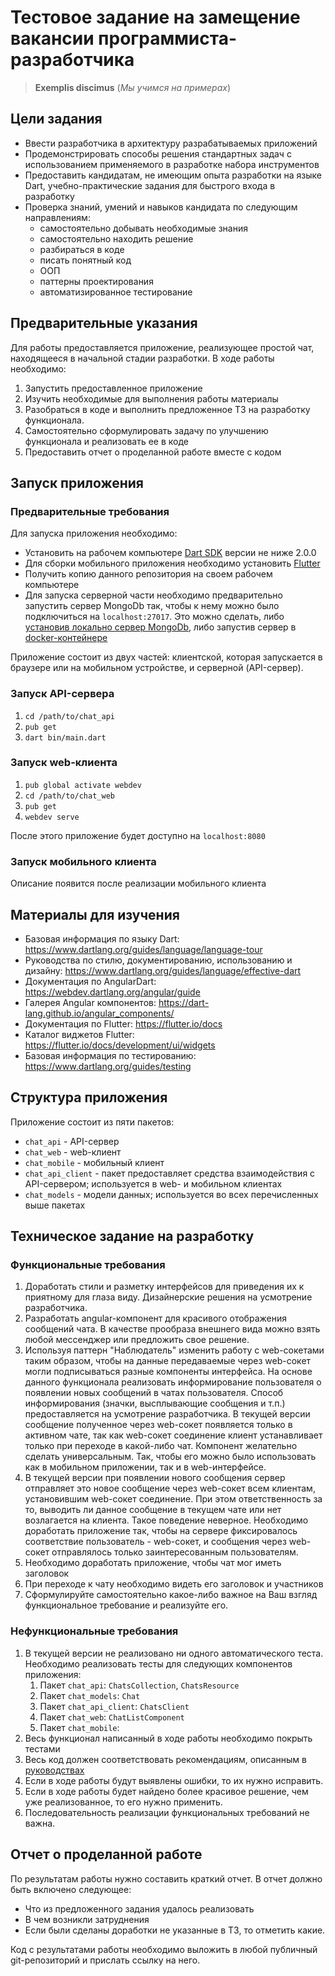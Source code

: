 # Тестовое задание на замещение вакансии программиста-разработчика

> **Exemplis discimus** (*Мы учимся на примерах*)

## Цели задания

* Ввести разработчика в архитектуру разрабатываемых приложений
* Продемонстрировать способы решения стандартных задач с использованием применяемого в разработке набора инструментов
* Предоставить кандидатам, не имеющим опыта разработки на языке Dart, учебно-практические задания для быстрого входа в разработку
* Проверка знаний, умений и навыков кандидата по следующим направлениям:
  * самостоятельно добывать необходимые знания
  * самостоятельно находить решение
  * разбираться в коде
  * писать понятный код
  * ООП
  * паттерны проектирования
  * автоматизированное тестирование

## Предварительные указания

Для работы предоставляется приложение, реализующее простой чат, находящееся в начальной стадии разработки. В ходе работы необходимо:

1. Запустить предоставленное приложение
2. Изучить необходимые для выполнения работы материалы
4. Разобраться в коде и выполнить предложенное ТЗ на разработку функционала.
5. Самостоятельно сформулировать задачу по улучшению функционала и реализовать ее в коде
6. Предоставить отчет о проделанной работе вместе с кодом

## Запуск приложения

### Предварительные требования

Для запуска приложения необходимо:

* Установить на рабочем компьютере [Dart SDK](https://webdev.dartlang.org/tools/sdk#install) версии не ниже 2.0.0
* Для сборки мобильного приложения необходимо установить [Flutter](https://flutter.io/docs/get-started/install)
* Получить копию данного репозитория на своем рабочем компьютере
* Для запуска серверной части необходимо предварительно запустить сервер MongoDb так, чтобы к нему можно было подключиться на `localhost:27017`. Это можно сделать, либо [установив локально сервер MongoDb](https://docs.mongodb.com/manual/installation/), либо запустив сервер в [docker-контейнере](https://hub.docker.com/_/mongo)

Приложение состоит из двух частей: клиентской, которая запускается в браузере или на мобильном устройстве, и серверной (API-сервер).

### Запуск API-сервера

1. `cd /path/to/chat_api`
2. `pub get`
3. `dart bin/main.dart`

### Запуск web-клиента

1. `pub global activate webdev`
2. `cd /path/to/chat_web`
3. `pub get`
4. `webdev serve`

После этого приложение будет доступно на `localhost:8080`

### Запуск мобильного клиента

Описание появится после реализации мобильного клиента

## Материалы для изучения

* Базовая информация по языку Dart: https://www.dartlang.org/guides/language/language-tour
* Руководства по стилю, документированию, использованию и дизайну: https://www.dartlang.org/guides/language/effective-dart
* Документация по AngularDart: https://webdev.dartlang.org/angular/guide
* Галерея Angular компонентов: https://dart-lang.github.io/angular_components/
* Документация по Flutter: https://flutter.io/docs
* Каталог виджетов Flutter: https://flutter.io/docs/development/ui/widgets
* Базовая информация по тестированию: https://www.dartlang.org/guides/testing

## Структура приложения

Приложение состоит из пяти пакетов:

* `chat_api` - API-сервер
* `chat_web` - web-клиент
* `chat_mobile` - мобильный клиент
* `chat_api_client` - пакет предоставляет средства взаимодействия с API-сервером; используется в web- и мобильном клиентах
* `chat_models` - модели данных; используется во всех перечисленных выше пакетах

## Техническое задание на разработку

### Функциональные требования

1. Доработать стили и разметку интерфейсов для приведения их к приятному для глаза виду. Дизайнерские решения на усмотрение разработчика.
2. Разработать angular-компонент для красивого отображения сообщений чата. В качестве прообраза внешнего вида можно взять любой мессенджер или предложить свое решение.
3. Используя паттерн "Наблюдатель" изменить работу с web-сокетами таким образом, чтобы на данные передаваемые через web-сокет могли подписываться разные компоненты интерфейса. На основе данного функционала реализовать информирование пользователя о появлении новых сообщений в чатах пользователя. Способ информирования (значки, высплывающие сообщения и т.п.) предоставляется на усмотрение разработчика. В текущей версии сообщение полученное через web-сокет появляется только в активном чате, так как web-сокет соединение клиент устанавливает только при переходе в какой-либо чат. Компонент желательно сделать универсальным. Так, чтобы его можно было использовать как в мобильном приложении, так и в web-интерфейсе.
4. В текущей версии при появлении нового сообщения сервер отправляет это новое сообщение через web-сокет всем клиентам, установившим web-сокет соединение. При этом ответственность за то, выводить ли данное сообщение в текущем чате или нет возлагается на клиента. Такое поведение неверное. Необходимо доработать приложение так, чтобы на сервере фиксировалось соответствие пользователь - web-сокет, и сообщения через web-сокет отправлялось только заинтересованным пользователям.
5. Необходимо доработать приложение, чтобы чат мог иметь заголовок
6. При переходе к чату необходимо видеть его заголовок и участников
7. Сформулируйте самостоятельно какое-либо важное на Ваш взгляд функциональное требование и реализуйте его.

### Нефункциональные требования

1. В текущей версии не реализовано ни одного автоматического теста. Необходимо реализовать тесты для следующих компонентов приложения:
   1. Пакет `chat_api`: `ChatsCollection`, `ChatsResource`
   2. Пакет `chat_models`: `Chat`
   3. Пакет `chat_api_client`: `ChatsClient`
   4. Пакет `chat_web`: `ChatListComponent`
   5. Пакет `chat_mobile`:
2. Весь функционал написанный в ходе работы необходимо покрыть тестами
3. Весь код должен соответствовать рекомендациям, описанным в [руководствах](https://www.dartlang.org/guides/language/effective-dart)
4. Если в ходе работы будут выявлены ошибки, то их нужно исправить.
5. Если в ходе работы будет найдено более красивое решение, чем уже реализованное, то его нужно применить.
6. Последовательность реализации функциональных требований не важна.

## Отчет о проделанной работе

По результатам работы нужно составить краткий отчет. В отчет должно быть включено следующее:

* Что из предложенного задания удалось реализовать
* В чем возникли затруднения
* Если были сделаны доработки не указанные в ТЗ, то отметить какие.

Код с результатами работы необходимо выложить в любой публичный git-репозиторий и прислать ссылку на него.
 